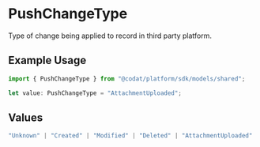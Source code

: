 # PushChangeType

Type of change being applied to record in third party platform.

## Example Usage

```typescript
import { PushChangeType } from "@codat/platform/sdk/models/shared";

let value: PushChangeType = "AttachmentUploaded";
```

## Values

```typescript
"Unknown" | "Created" | "Modified" | "Deleted" | "AttachmentUploaded"
```